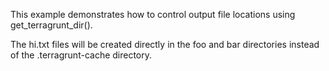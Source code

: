 This example demonstrates how to control output file locations using get_terragrunt_dir().

The hi.txt files will be created directly in the foo and bar directories instead of the .terragrunt-cache directory. 